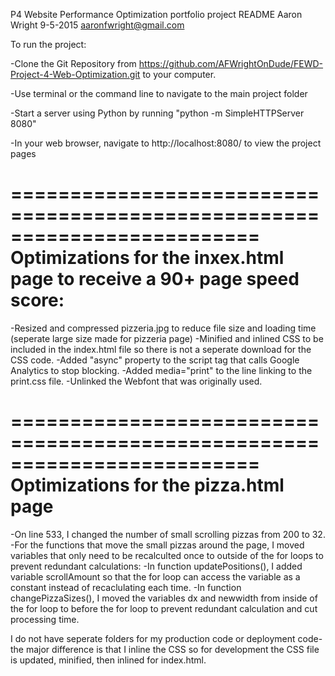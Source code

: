 P4 Website Performance Optimization portfolio project README
Aaron Wright 9-5-2015
aaronfwright@gmail.com

To run the project:

-Clone the Git Repository from https://github.com/AFWrightOnDude/FEWD-Project-4-Web-Optimization.git to your computer.

-Use terminal or the command line to navigate to the main project folder

-Start a server using Python by running "python -m SimpleHTTPServer 8080"

-In your web browser, navigate to http://localhost:8080/ to view the project pages

=========================================================================
Optimizations for the inxex.html page to receive a 90+ page speed score:
=========================================================================
-Resized and compressed pizzeria.jpg to reduce file size and loading time (seperate large size made for pizzeria page)
-Minified and inlined CSS to be included in the index.html file so there is not a seperate
download for the CSS code.
-Added "async" property to the script tag that calls Google Analytics to stop blocking.
-Added media="print" to the line linking to the print.css file.
-Unlinked the Webfont that was originally used.


=========================================================================
Optimizations for the pizza.html page
=========================================================================
-On line 533, I changed the number of small scrolling pizzas from 200 to 32.
-For the functions that move the small pizzas around the page, I moved variables
that only need to be recalculted once to outside of the for loops to prevent redundant
calculations:
	-In function updatePositions(), I added variable scrollAmount so that the for loop can access
	 the variable as a constant instead of recaclulating each time.
	-In function changePizzaSizes(), I moved the variables dx and newwidth from inside of the for loop to
	before the for loop to prevent redundant calculation and cut processing time.

I do not have seperate folders for my production code or deployment code- the major difference is that I inline the CSS so for
development the CSS file is updated, minified, then inlined for index.html.